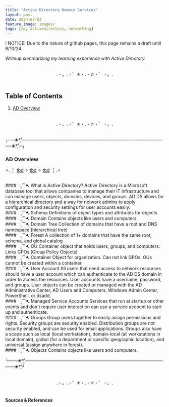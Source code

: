 ```yaml
---
title: "Active Directory Domain Services"
layout: post
date: 2024-08-03
feature_image: images/
tags: [ad, activedirectory, networking]
---
```


! NOTICE! Due to the nature of github pages, this page remains a draft until 8/10/24. 

*Writeup summarizing my learning experience with Active Directory.*

<!--more-->

<br>
<div align="center">.・。.・゜✭・.・✫・゜・。. </div>
<br>

## Table of Contents

1. [AD Overview](#ad-overview)

<br>
<div align="center">.・。.・゜✭・.・✫・゜・。. </div>
<br>

┌──❀*̥˚───────────────────────────────────────────────❀*̥˚─┐
### AD Overview
✧. ┊ ⁭ [tbd](#ೃ⁀-tbd) ✧ [tbd](#ೃ⁀-tbd) ✧ [tbd](#ೃ⁀-tbd) ⁭ ⁭┊ .✧

<br>
####  ೃ⁀➷ What is Active Directory?
Active Directory is a Microsoft database tool that allows companies to manage their IT infrastructure and can manage users, objects, domains, devices, and groups. AD DS allows for a hierarchical directory and a way for network admins to apply configuration and security settings for user accounts easily. 

<br>
####  ೃ⁀➷ Schema
Definitions of object types and attributes for objects

<br>
####  ೃ⁀➷ Domain
Contains objects like users and computers.

<br>
####  ೃ⁀➷ Domain Tree
Collection of domains that have a root and DNS namespace (hierarchical tree)

<br>
####  ೃ⁀➷ Forest
A collection of 1+ domains that have the same root, schema, and global catalog

<br>
####  ೃ⁀➷ OU
Container object that holds users, groups, and computers. Links GPOs (Group Policy Objects)

<br>
####  ೃ⁀➷ Container
Object for organization. Can not link GPOs. OUs cannot be created within a container.

<br>
####  ೃ⁀➷ User Account
All users that need access to network resources should have a user account which can authenticate to the AD DS domain in order to access the resources. User accounts have a username, password, and groups. User objects can be created or managed with the AD Administrative Center, AD Users and Computers, Windows Admin Center, PowerShell, or dsadd.

<br>
####  ೃ⁀➷ Managed Service Accounts
Services that run at startup or other events and don't require user interaction can use a service account to start up and authenticate. 

<br>
####  ೃ⁀➷ Groups
Group users together to easily assign permissions and rights. Security groups are security enabled. Distribution groups are not security enabled, and can be used for email applications. Groups also have a scope such as local (local workstation), domain-local (all workstations in local domain), global (for a department or specific geographic location), and universal (assign anywhere in forest). 

<br>
####  ೃ⁀➷ Objects
Contains objects like users and computers.


└───❀*̥˚───────────────────────────────────────────────❀*̥˚┘


<br>
<div align="center">.・。.・゜✭・.・✫・゜・。. </div>
<br>



#### Sources & References
